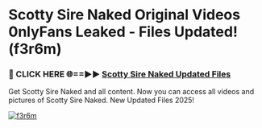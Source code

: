 # Scotty Sire Naked Original Videos 0nlyFans Leaked - Files Updated! (f3r6m)

<h3>🔴 CLICK HERE 🌐==►► <a href="https://tinyurl.com/up5wt9bj" rel="nofollow">Scotty Sire Naked Updated Files</a></h3>

Get Scotty Sire Naked and all content. Now you can access all videos and pictures of Scotty Sire Naked. New Updated Files 2025!

[![f3r6m](https://i.imgur.com/ABiUzMV.gif)](https://tinyurl.com/up5wt9bj)
